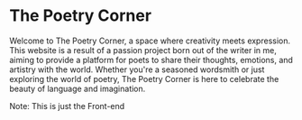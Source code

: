 
# The Poetry Corner

Welcome to The Poetry Corner, a space where creativity meets expression. This website is a result of a passion project born out of the writer in me, aiming to provide a platform for poets to share their thoughts, emotions, and artistry with the world. Whether you're a seasoned wordsmith or just exploring the world of poetry, The Poetry Corner is here to celebrate the beauty of language and imagination.

Note: This is just the Front-end 
